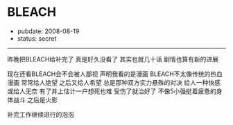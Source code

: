 # BLEACH

- pubdate: 2008-08-19
- status: secret

--------------------------


昨晚把BLEACH给补完了
真是好久没看了
其实也就几十话
剧情也算有新的进展


现在还看BLEACH会不会被人鄙视
声明我看的是漫画
BLEACH不太像传统的热血漫画
常常给人绝望
之后又给人希望
总是那种双方实力悬殊的对决
给人一种快感
或给人无奈
有了井上估计一户想死也难
受伤了就治好了
不像5小强挺着疲惫的身体战斗
之后是火影

补完工作继续进行的泡泡

>
